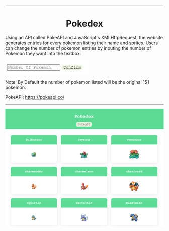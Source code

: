 
---

## <h1 align="center">Pokedex</h1>

Using an API called PokeAPI and JavaScript's XMLHttpRequest, the website generates entries for every pokemon listing their name and sprites. Users can change the number of pokemon entries by inputing the number of Pokemon they want into the textbox:

!['Image of Textbox'](images/textbox.png)

Note: By Default the number of pokemon listed will be the original 151 pokemon.

PokeAPI: https://pokeapi.co/


---

!['Website Preview'](images/WebsitePreview.png)

